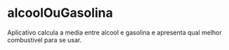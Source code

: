 # alcoolOuGasolina

Aplicativo calcula a media entre alcool e gasolina e apresenta qual melhor combustivel para se usar.
